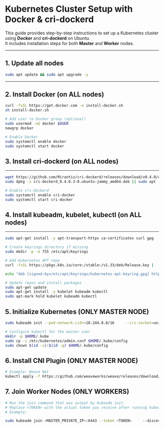 # Kubernetes Cluster Setup with Docker & cri-dockerd

This guide provides step-by-step instructions to set up a Kubernetes
cluster using **Docker** and **cri-dockerd** on Ubuntu.\
It includes installation steps for both **Master** and **Worker** nodes.

------------------------------------------------------------------------

## 1. Update all nodes

``` bash
sudo apt update && sudo apt upgrade -y
```

-------------------------------

## 2. Install Docker (on ALL nodes)

``` bash
curl -fsSL https://get.docker.com -o install-docker.sh
sh install-docker.sh

# Add user to Docker group (optional)
sudo usermod -aG docker $USER
newgrp docker

# Enable Docker
sudo systemctl enable docker
sudo systemctl start docker
```

## 3. Install cri-dockerd (on ALL nodes)

-------------------------------

``` bash
wget https://github.com/Mirantis/cri-dockerd/releases/download/v0.4.0/cri-dockerd_0.4.0.3-0.ubuntu-jammy_amd64.deb
sudo dpkg -i cri-dockerd_0.4.0.3-0.ubuntu-jammy_amd64.deb || sudo apt -f install -y

# Enable cri-dockerd
sudo systemctl enable cri-docker
sudo systemctl start cri-docker
```

## 4. Install kubeadm, kubelet, kubectl (on ALL nodes)

-------------------------------

``` bash
sudo apt-get install -y apt-transport-https ca-certificates curl gpg

# Create keyrings directory if missing
sudo mkdir -p -m 755 /etc/apt/keyrings

# Add Kubernetes APT repo
curl -fsSL https://pkgs.k8s.io/core:/stable:/v1.33/deb/Release.key |   sudo gpg --dearmor -o /etc/apt/keyrings/kubernetes-apt-keyring.gpg

echo "deb [signed-by=/etc/apt/keyrings/kubernetes-apt-keyring.gpg] https://pkgs.k8s.io/core:/stable:/v1.33/deb/ /" | sudo tee /etc/apt/sources.list.d/kubernetes.list

# Update repos and install packages
sudo apt-get update
sudo apt-get install -y kubelet kubeadm kubectl
sudo apt-mark hold kubelet kubeadm kubectl
```

## 5. Initialize Kubernetes (ONLY MASTER NODE)

``` bash
sudo kubeadm init --pod-network-cidr=10.244.0.0/16     --cri-socket=unix:///var/run/cri-dockerd.sock

# Configure kubectl for the master user
mkdir -p $HOME/.kube
sudo cp -i /etc/kubernetes/admin.conf $HOME/.kube/config
sudo chown $(id -u):$(id -g) $HOME/.kube/config
```

## 6. Install CNI Plugin (ONLY MASTER NODE)

``` bash
# Example: Weave Net
kubectl apply -f https://github.com/weaveworks/weave/releases/download/v2.8.1/weave-daemonset-k8s.yaml
```


## 7. Join Worker Nodes (ONLY WORKERS)

``` bash
# Run the join command that was output by kubeadm init.
# Replace <TOKEN> with the actual token you receive after running kubeadm init
# Example: 

sudo kubeadm join <MASTER_PRIVATE_IP>:6443 --token <TOKEN>     --discovery-token-ca-cert-hash sha256:<HASH>     --cri-socket=unix:///var/run/cri-dockerd.sock
```
